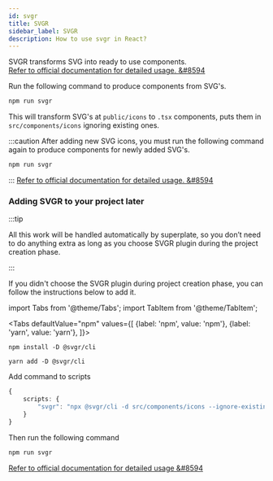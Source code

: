 ```yaml
---
id: svgr
title: SVGR
sidebar_label: SVGR
description: How to use svgr in React?
---
```


SVGR transforms SVG into ready to use components.  
[Refer to official documentation for detailed usage. &#8594](https://react-svgr.com/docs/getting-started/)

Run the following command to produce components from SVG's.
```ts
npm run svgr
```



This will transform SVG's at `public/icons` to `.tsx` components, puts them in `src/components/icons` ignoring existing ones.

:::caution
After adding new SVG icons, you must run the following command again to produce components for newly added SVG's.
```ts
npm run svgr
````

:::
[Refer to official documentation for detailed usage.  &#8594](https://react-svgr.com/docs/options/)

### Adding SVGR to your project later
:::tip

All this work will be handled automatically by superplate, so you don’t need to do anything extra as long as you choose SVGR plugin during the project creation phase.

:::


If you didn't choose the SVGR plugin during project creation phase, you can follow the instructions below to add it. 

import Tabs from '@theme/Tabs';
import TabItem from '@theme/TabItem';

<Tabs
  defaultValue="npm"
  values={[
    {label: 'npm', value: 'npm'},
    {label: 'yarn', value: 'yarn'},
  ]}>
  <TabItem value="npm">

```
npm install -D @svgr/cli
```
  </TabItem>
  
  <TabItem value="yarn">

```
yarn add -D @svgr/cli
```
  </TabItem>
</Tabs>

Add command to scripts
```ts title="package.json"
{
    scripts: {
        "svgr": "npx @svgr/cli -d src/components/icons --ignore-existing --icon --typescript public/icons"
    }
}
```
Then run the following command
```ts
npm run svgr
```
[Refer to official documentation for detailed usage  &#8594](https://react-svgr.com/docs/cli/)
